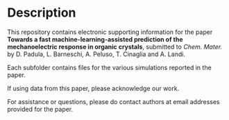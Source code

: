 Description
===========
This repository contains electronic supporting information for the paper
**Towards a fast machine-learning-assisted prediction of the mechanoelectric
response in organic crystals**, submitted to _Chem. Mater._
by D. Padula, L. Barneschi, A. Peluso, T. Cinaglia and A. Landi.

Each subfolder contains files for the various simulations reported
in the paper.

If using data from this paper, please acknowledge our work.

For assistance or questions, please do contact authors at email addresses
provided for the paper.
